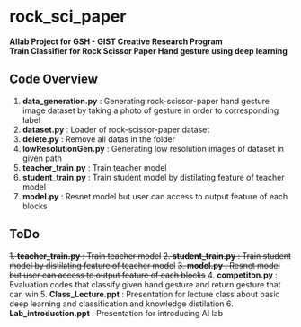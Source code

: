 # rock_sci_paper
**AIlab Project for GSH - GIST Creative Research Program**<br />
**Train Classifier for Rock Scissor Paper Hand gesture using deep learning**<br />

## Code Overview
1. **data_generation.py** : Generating rock-scissor-paper hand gesture image dataset by taking a photo of gesture in order to corresponding label<br />
2. **dataset.py** : Loader of rock-scissor-paper dataset<br />
3. **delete.py** : Remove all datas in the folder<br />
4. **lowResolutionGen.py** : Generating low resolution images of dataset in given path<br />
5. **teacher_train.py** : Train teacher model<br />
6. **student_train.py** : Train student model by distilating feature of teacher model<br />
7. **model.py** : Resnet model but user can access to output feature of each blocks<br />

## ToDo
~~1. **teacher_train.py** : Train teacher model~~
~~2. **student_train.py** : Train student model by distilating feature of teacher model~~
~~3. **model.py** : Resnet model but user can access to output feature of each blocks~~
4. **competiton.py** : Evaluation codes that classify given hand gesture and return gesture that can win
5. **Class_Lecture.ppt** : Presentation for lecture class about basic deep learning and classification and knowledge distilation
6. **Lab_introduction.ppt** : Presentation for introducing AI lab

